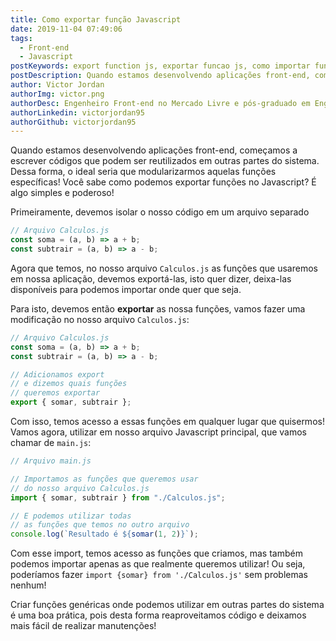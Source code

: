```yaml
---
title: Como exportar função Javascript
date: 2019-11-04 07:49:06
tags:
  - Front-end
  - Javascript
postKeywords: export function js, exportar funcao js, como importar funcao, import, export, js, javascript, funcao exportar javascript, como exporar arquivo javascript, front-end, dicas javascript
postDescription: Quando estamos desenvolvendo aplicações front-end, começamos a escrever códigos que podem ser reutilizados em outras partes do sistema. Dessa forma, o ideal seria que modularizarmos aquelas funções específicas! Você sabe como podemos exportar funções no Javascript? É algo simples e poderoso!
author: Victor Jordan
authorImg: victor.png
authorDesc: Engenheiro Front-end no Mercado Livre e pós-graduado em Engenharia de Software pela PUC-MG e formado em Banco de Dados pela Fatec, apaixonado por usabilidade, performance e UX!
authorLinkedin: victorjordan95
authorGithub: victorjordan95
---
```


Quando estamos desenvolvendo aplicações front-end, começamos a escrever códigos que podem ser reutilizados em outras partes do sistema.
Dessa forma, o ideal seria que modularizarmos aquelas funções específicas!
Você sabe como podemos exportar funções no Javascript? É algo simples e poderoso!

<!-- more -->

Primeiramente, devemos isolar o nosso código em um arquivo separado

```javascript
// Arquivo Calculos.js
const soma = (a, b) => a + b;
const subtrair = (a, b) => a - b;
```

Agora que temos, no nosso arquivo `Calculos.js` as funções que usaremos em nossa aplicação, devemos exportá-las, isto quer dizer, deixa-las disponíveis para podemos importar onde quer que seja.

Para isto, devemos então **exportar** as nossa funções, vamos fazer uma modificação no nosso arquivo `Calculos.js`:

```javascript
// Arquivo Calculos.js
const soma = (a, b) => a + b;
const subtrair = (a, b) => a - b;

// Adicionamos export
// e dizemos quais funções
// queremos exportar
export { somar, subtrair };
```

Com isso, temos acesso a essas funções em qualquer lugar que quisermos!
Vamos agora, utilizar em nosso arquivo Javascript principal, que vamos chamar de `main.js`:

```javascript
// Arquivo main.js

// Importamos as funções que queremos usar
// do nosso arquivo Calculos.js
import { somar, subtrair } from "./Calculos.js";

// E podemos utilizar todas
// as funções que temos no outro arquivo
console.log(`Resultado é ${somar(1, 2)}`);
```

Com esse import, temos acesso as funções que criamos, mas também podemos importar apenas as que realmente queremos utilizar! Ou seja, poderíamos fazer `import {somar} from './Calculos.js'` sem problemas nenhum!

Criar funções genéricas onde podemos utilizar em outras partes do sistema é uma boa prática, pois desta forma reaproveitamos código e deixamos mais fácil de realizar manutenções!
